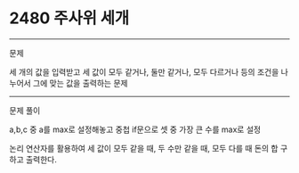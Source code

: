 # 2480 주사위 세개

---
문제 

세 개의 값을 입력받고 세 값이 모두 같거나, 둘만 같거나, 모두 다르거나 등의
조건을 나누어서 그에 맞는 값을 출력하는 문제

--- 
문제 풀이

a,b,c 중 a를 max로 설정해놓고
중첩 if문으로 셋 중 가장 큰 수를 max로 설정

논리 연산자를 활용하여 
세 값이 모두 같을 때,
두 수만 같을 때,
모두 다를 때 돈의 합 구하고 출력한다.







